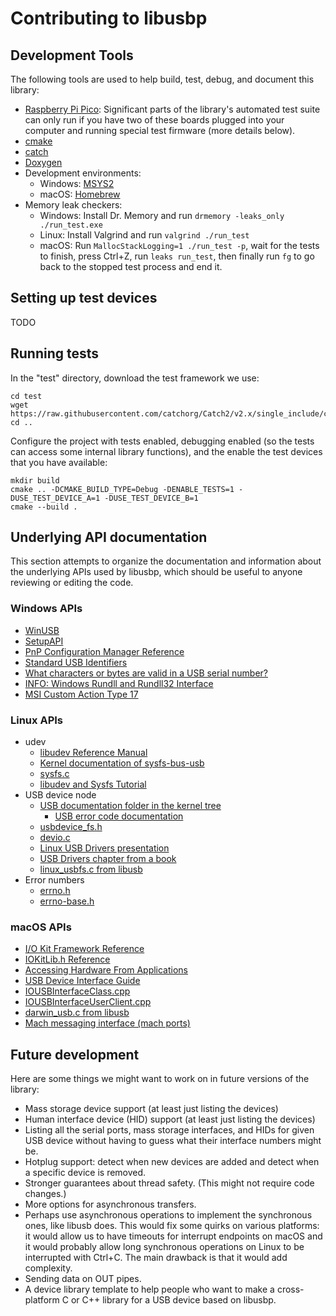# Contributing to libusbp

## Development Tools

The following tools are used to help build, test, debug, and document this library:

- [Raspberry Pi Pico](https://www.raspberrypi.com/products/raspberry-pi-pico/):
  Significant parts of the library's automated test suite can only run if you
  have two of these boards plugged into your computer and running special test
  firmware (more details below).
- [cmake](http://www.cmake.org)
- [catch](https://github.com/philsquared/Catch)
- [Doxygen](http://www.stack.nl/~dimitri/doxygen/)
- Development environments:
  - Windows: [MSYS2](http://msys2.github.io/)
  - macOS: [Homebrew](http://brew.sh/)
- Memory leak checkers:
  - Windows: Install Dr. Memory and run `drmemory -leaks_only ./run_test.exe`
  - Linux: Install Valgrind and run `valgrind ./run_test`
  - macOS:  Run `MallocStackLogging=1 ./run_test -p`, wait for the tests to
    finish, press Ctrl+Z, run `leaks run_test`, then finally run `fg` to go
    back to the stopped test process and end it.

## Setting up test devices

TODO

## Running tests

In the "test" directory, download the test framework we use:

    cd test
    wget https://raw.githubusercontent.com/catchorg/Catch2/v2.x/single_include/catch2/catch.hpp
    cd ..

Configure the project with tests enabled, debugging enabled (so the tests can
access some internal library functions), and the enable the test devices that
you have available:

    mkdir build
    cmake .. -DCMAKE_BUILD_TYPE=Debug -DENABLE_TESTS=1 -DUSE_TEST_DEVICE_A=1 -DUSE_TEST_DEVICE_B=1
    cmake --build .


## Underlying API documentation

This section attempts to organize the documentation and information about the
underlying APIs used by libusbp, which should be useful to anyone reviewing or
editing the code.

### Windows APIs

- [WinUSB](https://msdn.microsoft.com/en-us/library/windows/hardware/ff540196)
- [SetupAPI](https://msdn.microsoft.com/en-us/library/cc185682)
- [PnP Configuration Manager Reference](https://msdn.microsoft.com/en-us/library/windows/hardware/ff549717)
- [Standard USB Identifiers](https://msdn.microsoft.com/en-us/library/windows/hardware/ff553356)
- [What characters or bytes are valid in a USB serial number?](https://msdn.microsoft.com/en-us/library/windows/hardware/dn423379#usbsn)
- [INFO: Windows Rundll and Rundll32 Interface](https://support.microsoft.com/en-us/kb/164787)
- [MSI Custom Action Type 17](https://msdn.microsoft.com/en-us/library/aa368076?f=255&MSPPError=-2147217396)

### Linux APIs

- udev
  - [libudev Reference Manual](https://www.kernel.org/pub/linux/utils/kernel/hotplug/libudev/ch01.html)
  - [Kernel documentation of sysfs-bus-usb](https://www.kernel.org/doc/Documentation/ABI/stable/sysfs-bus-usb)
  - [sysfs.c](https://github.com/torvalds/linux/blob/master/drivers/usb/core/sysfs.c)
  - [libudev and Sysfs Tutorial](http://www.signal11.us/oss/udev/)
- USB device node
  - [USB documentation folder in the kernel tree](https://github.com/torvalds/linux/tree/master/Documentation/usb)
    - [USB error code documentation](https://github.com/torvalds/linux/blob/master/Documentation/usb/error-codes.txt)
  - [usbdevice_fs.h](https://github.com/torvalds/linux/blob/master/include/uapi/linux/usbdevice_fs.h)
  - [devio.c](https://github.com/torvalds/linux/blob/master/drivers/usb/core/devio.c)
  - [Linux USB Drivers presentation](http://free-electrons.com/doc/linux-usb.pdf)
  - [USB Drivers chapter from a book](http://lwn.net/images/pdf/LDD3/ch13.pdf)
  - [linux_usbfs.c from libusb](https://github.com/libusb/libusb/blob/master/libusb/os/linux_usbfs.c)
- Error numbers
  - [errno.h](https://github.com/torvalds/linux/blob/master/include/uapi/asm-generic/errno.h)
  - [errno-base.h](https://github.com/torvalds/linux/blob/master/include/uapi/asm-generic/errno-base.h)

### macOS APIs

- [I/O Kit Framework Reference](https://developer.apple.com/library/mac/documentation/Darwin/Reference/IOKit/index.html#//apple_ref/doc/uid/TP30000815)
- [IOKitLib.h Reference](https://developer.apple.com/library/mac/documentation/IOKit/Reference/IOKitLib_header_reference/)
- [Accessing Hardware From Applications](https://developer.apple.com/library/mac/documentation/DeviceDrivers/Conceptual/AccessingHardware)
- [USB Device Interface Guide](https://developer.apple.com/library/mac/documentation/DeviceDrivers/Conceptual/USBBook/)
- [IOUSBInterfaceClass.cpp](https://github.com/opensource-apple/IOUSBFamily/blob/master/IOUSBLib/Classes/IOUSBInterfaceClass.cpp)
- [IOUSBInterfaceUserClient.cpp](https://github.com/opensource-apple/IOUSBFamily/blob/master/IOUSBUserClient/Classes/IOUSBInterfaceUserClient.cpp)
- [darwin_usb.c from libusb](https://github.com/libusb/libusb/blob/master/libusb/os/darwin_usb.c)
- [Mach messaging interface (mach ports)](http://www.gnu.org/software/hurd/gnumach-doc/Messaging-Interface.html)

## Future development

Here are some things we might want to work on in future versions of the library:

- Mass storage device support (at least just listing the devices)
- Human interface device (HID) support (at least just listing the devices)
- Listing all the serial ports, mass storage interfaces, and HIDs for given USB
  device without having to guess what their interface numbers might be.
- Hotplug support: detect when new devices are added and detect when a specific device is removed.
- Stronger guarantees about thread safety.  (This might not require code changes.)
- More options for asynchronous transfers.
- Perhaps use asynchronous operations to implement the synchronous ones, like
  libusb does.  This would fix some quirks on various platforms: it would allow
  us to have timeouts for interrupt endpoints on macOS and it would probably
  allow long synchronous operations on Linux to be interrupted with Ctrl+C.
  The main drawback is that it would add complexity.
- Sending data on OUT pipes.
- A device library template to help people who want to make a cross-platform
  C or C++ library for a USB device based on libusbp.
